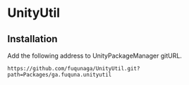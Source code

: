 # UnityUtil

## Installation
Add the following address to UnityPackageManager gitURL.
```
https://github.com/fuqunaga/UnityUtil.git?path=Packages/ga.fuquna.unityutil
```
